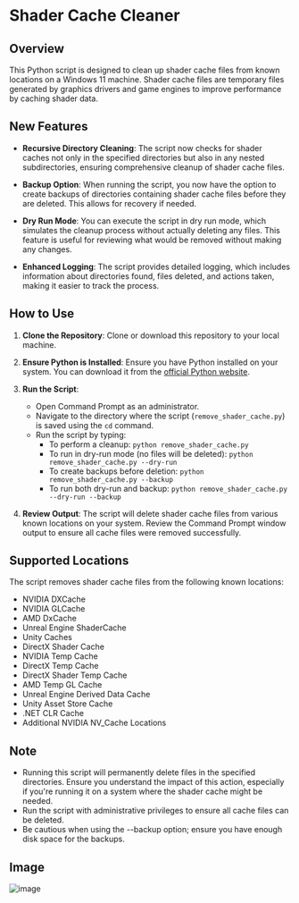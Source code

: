 # Shader Cache Cleaner

## Overview

This Python script is designed to clean up shader cache files from known locations on a Windows 11 machine. Shader cache files are temporary files generated by graphics drivers and game engines to improve performance by caching shader data.

## New Features

- **Recursive Directory Cleaning**: The script now checks for shader caches not only in the specified directories but also in any nested subdirectories, ensuring comprehensive cleanup of shader cache files.

- **Backup Option**: When running the script, you now have the option to create backups of directories containing shader cache files before they are deleted. This allows for recovery if needed.

- **Dry Run Mode**: You can execute the script in dry run mode, which simulates the cleanup process without actually deleting any files. This feature is useful for reviewing what would be removed without making any changes.

- **Enhanced Logging**: The script provides detailed logging, which includes information about directories found, files deleted, and actions taken, making it easier to track the process.

## How to Use

1. **Clone the Repository**: Clone or download this repository to your local machine.

2. **Ensure Python is Installed**: Ensure you have Python installed on your system. You can download it from the [official Python website](https://www.python.org/).

3. **Run the Script**:
    - Open Command Prompt as an administrator.
    - Navigate to the directory where the script (`remove_shader_cache.py`) is saved using the `cd` command.
    - Run the script by typing:
      - To perform a cleanup: `python remove_shader_cache.py`
      - To run in dry-run mode (no files will be deleted): `python remove_shader_cache.py --dry-run`
      - To create backups before deletion: `python remove_shader_cache.py --backup`
      - To run both dry-run and backup: `python remove_shader_cache.py --dry-run --backup`

4. **Review Output**: The script will delete shader cache files from various known locations on your system. Review the Command Prompt window output to ensure all cache files were removed successfully.

## Supported Locations

The script removes shader cache files from the following known locations:

- NVIDIA DXCache
- NVIDIA GLCache
- AMD DxCache
- Unreal Engine ShaderCache
- Unity Caches
- DirectX Shader Cache
- NVIDIA Temp Cache
- DirectX Temp Cache
- DirectX Shader Temp Cache
- AMD Temp GL Cache
- Unreal Engine Derived Data Cache
- Unity Asset Store Cache
- .NET CLR Cache
- Additional NVIDIA NV_Cache Locations

## Note

- Running this script will permanently delete files in the specified directories. Ensure you understand the impact of this action, especially if you're running it on a system where the shader cache might be needed.
- Run the script with administrative privileges to ensure all cache files can be deleted.
- Be cautious when using the --backup option; ensure you have enough disk space for the backups.

## Image
![image](https://github.com/user-attachments/assets/13bf748b-7576-4369-8f43-f675e5a0e052)